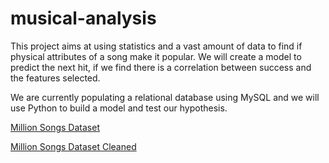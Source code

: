 # musical-analysis
This project aims at using statistics and a vast amount of data to find if physical attributes of a song make it popular. We will create a model to predict the next hit, if we find there is a correlation between success and the features selected. 

We are currently populating a relational database using MySQL and we will use Python to build a model and test our hypothesis.

[Million Songs Dataset](https://drive.google.com/file/d/1ZvpOEx27hFWJJ6vqIxW18-9puswN4_a1/view?usp=sharing)

[Million Songs Dataset Cleaned](https://drive.google.com/file/d/1q_JWYFiKKWdY4EAD5RfILe9JgnuLUZJO/view?usp=sharing)
